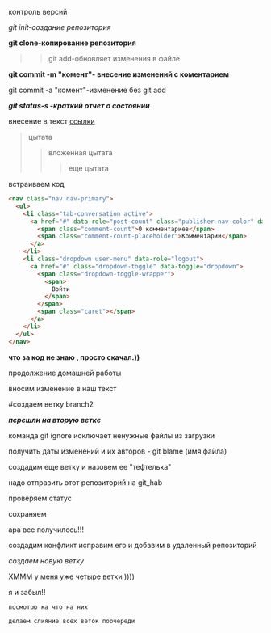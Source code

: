 контроль версий

*git init-создание репозитория*

**git clone-копирование репозитория**

>>git add-обновляет изменения в файле

__git commit -m "комент"- внесение изменений с коментарием__

git commit -a "комент"-изменение без git add

***git status-s -краткий отчет о состоянии***

внесение в текст [ссылки](gist.github.com)

>цытата
>>вложенная цытата
>>>еще цытата

встраиваем код

```html
<nav class="nav nav-primary">
  <ul>
    <li class="tab-conversation active">
      <a href="#" data-role="post-count" class="publisher-nav-color" data-nav="conversation">
        <span class="comment-count">0 комментариев</span>
        <span class="comment-count-placeholder">Комментарии</span>
      </a>
    </li>
    <li class="dropdown user-menu" data-role="logout">
      <a href="#" class="dropdown-toggle" data-toggle="dropdown">
        <span class="dropdown-toggle-wrapper">
          <span>
            Войти
          </span>
        </span>
        <span class="caret"></span>
      </a>
    </li>
  </ul>
</nav>
```
__что за код не знаю , просто скачал.))__

продолжение домашней работы

вносим изменение в наш текст

#создаем ветку branch2

***перешли на вторую веткe***

команда git ignore исключает ненужные файлы из загрузки

получить даты изменений и их авторов - git blame (имя файла)

создадим еще ветку и назовем ее "тефтелька"
 
надо отправить этот репозиторий на git_hab

 проверяем статус

 сохраняем

 ара все получилось!!!

 создадим конфликт исправим его и добавим в удаленный репозиторий

  *создаем новую ветку*

   ХМММ у меня уже четыре ветки ))))

   я и забыл!!

    посмотрю ка что на них

    делаем слияние всех веток поочереди

    

    




 
